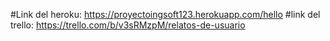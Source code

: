 #Link del heroku:
https://proyectoingsoft123.herokuapp.com/hello
#link del trello:
https://trello.com/b/v3sRMzpM/relatos-de-usuario